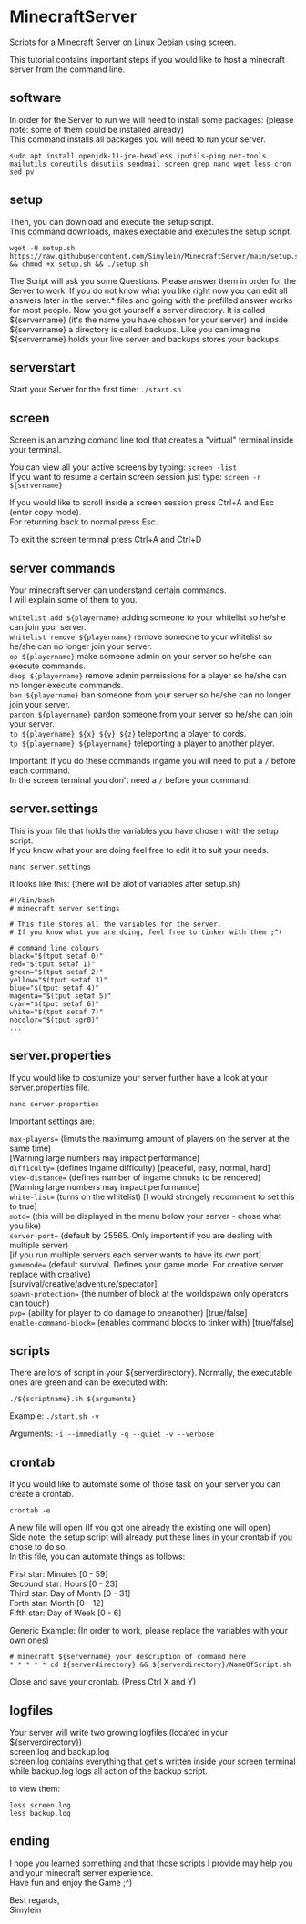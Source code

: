 MinecraftServer
===============
Scripts for a Minecraft Server on Linux Debian using screen.

This tutorial contains important steps if you would like to host a minecraft server from the command line. 
## software
In order for the Server to run we will need to install some packages: (please note: some of them could be installed already) <br>
This command installs all packages you will need to run your server.
```
sudo apt install openjdk-11-jre-headless iputils-ping net-tools mailutils coreutils dnsutils sendmail screen grep nano wget less cron sed pv
```
## setup
Then, you can download and execute the setup script. <br>
This command downloads, makes exectable and executes the setup script. 
```
wget -O setup.sh https://raw.githubusercontent.com/Simylein/MinecraftServer/main/setup.sh && chmod +x setup.sh && ./setup.sh
```
The Script will ask you some Questions. Please answer them in order for the Server to work. If you do not know what you like right now you can edit all answers later in the server.* files and going with the prefilled answer works for most people. Now you got yourself a server directory. It is called ${servername} (it's the name you have chosen for your server) and inside ${servername} a directory is called backups. Like you can imagine ${servername} holds your live server and backups stores your backups. 
## serverstart
Start your Server for the first time: `./start.sh`

## screen
Screen is an amzing comand line tool that creates a "virtual" terminal inside your terminal.

You can view all your active screens by typing: `screen -list`
<br>
If you want to resume a certain screen session just type: `screen -r ${servername}`

If you would like to scroll inside a screen session press Ctrl+A and Esc (enter copy mode). <br>
For returning back to normal press Esc.

To exit the screen terminal press Ctrl+A and Ctrl+D
## server commands
Your minecraft server can understand certain commands. <br>
I will explain some of them to you.

`whitelist add ${playername}` adding someone to your whitelist so he/she can join your server. <br>
`whitelist remove ${playername}` remove someone to your whitelist so he/she can no longer join your server. <br>
`op ${playername}` make someone admin on your server so he/she can execute commands. <br>
`deop ${playername}` remove admin permissions for a player so he/she can no longer execute commands. <br>
`ban ${playername}` ban someone from your server so he/she can no longer join your server. <br>
`pardon ${playername}` pardon someone from your server so he/she can join your server. <br>
`tp ${playername} ${x} ${y} ${z}` teleporting a player to cords. <br>
`tp ${playername} ${playername}` teleporting a player to another player.

Important: If you do these commands ingame you will need to put a `/` before each command. <br>
In the screen terminal you don't need a `/` before your command. 
## server.settings
This is your file that holds the variables you have chosen with the setup script. <br>
If you know what your are doing feel free to edit it to suit your needs.
```
nano server.settings
```
It looks like this: (there will be alot of variables after setup.sh)
```
#!/bin/bash
# minecraft server settings

# This file stores all the variables for the server. 
# If you know what you are doing, feel free to tinker with them ;^)

# command line colours
black="$(tput setaf 0)"
red="$(tput setaf 1)"
green="$(tput setaf 2)"
yellow="$(tput setaf 3)"
blue="$(tput setaf 4)"
magenta="$(tput setaf 5)"
cyan="$(tput setaf 6)"
white="$(tput setaf 7)"
nocolor="$(tput sgr0)"
...
```
## server.properties
If you would like to costumize your server further have a look at your server.properties file. 
```
nano server.properties
```
Important settings are:

`max-players=`          (limuts the maximumg amount of players on the server at the same time) <br>
                        [Warning large numbers may impact performance] <br>
`difficulty=`           (defines ingame difficulty) [peaceful, easy, normal, hard] <br>
`view-distance=`        (defines number of ingame chnuks to be rendered) <br>
                        [Warning large numbers may impact performance] <br>
`white-list=`           (turns on the whitelist) [I would strongely recomment to set this to true] <br>
`motd=`                 (this will be displayed in the menu below your server - chose what you like) <br>
`server-port=`          (default by 25565. Only importent if you are dealing with multiple server) <br>
                        [if you run multiple servers each server wants to have its own port] <br>
`gamemode=`             (default survival. Defines your game mode. For creative server replace with creative) <br>
                        [survival/creative/adventure/spectator] <br>
`spawn-protection=`     (the number of block at the worldspawn only operators can touch) <br>
`pvp=`                  (ability for player to do damage to oneanother) [true/false] <br>
`enable-command-block=` (enables command blocks to tinker with) [true/false] <br>

## scripts
There are lots of script in your ${serverdirectory}. Normally, the executable ones are green and can be executed with:

```
./${scriptname}.sh ${arguments}
```

Example: `./start.sh -v`

Arguments: `-i --immediatly -q --quiet -v --verbose`

## crontab
If you would like to automate some of those task on your server you can create a crontab.
```
crontab -e
```
A new file will open (If you got one already the existing one will open) <br>
Side note: the setup script will already put these lines in your crontab if you chose to do so. <br>
In this file, you can automate things as follows: <br>

First star: Minutes [0 - 59] <br>
Secound star: Hours [0 - 23] <br>
Third star: Day of Month [0 - 31] <br>
Forth star: Month [0 - 12] <br>
Fifth star: Day of Week [0 - 6]

Generic Example: (In order to work, please replace the variables with your own ones)
```
# minecraft ${servername} your description of command here
* * * * * cd ${serverdirectory} && ${serverdirectory}/NameOfScript.sh
```
Close and save your crontab. (Press Ctrl X and Y)
## logfiles
Your server will write two growing logfiles (located in your ${serverdirectory}) <br>
screen.log and backup.log <br>
screen.log contains everything that get's written inside your screen terminal while backup.log logs all action of the backup script. 

to view them:
```
less screen.log
less backup.log
```
## ending
I hope you learned something and that those scripts I provide may help you and your minecraft server experience. <br>
Have fun and enjoy the Game ;^)

Best regards, <br>
Simylein
